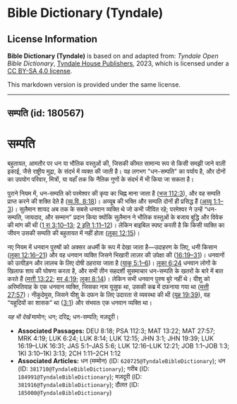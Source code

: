 # Bible Dictionary (Tyndale)

## License Information

**Bible Dictionary (Tyndale)** is based on and adapted from: _Tyndale Open Bible Dictionary_, [Tyndale House Publishers](https://tyndaleopenresources.com/), 2023, which is licensed under a [CC BY-SA 4.0 license](https://creativecommons.org/licenses/by-sa/4.0/legalcode.en).

This markdown version is provided under the same license.



--------------------------------

## सम्पति (id: 180567)

सम्पति
======

बहुतायत, आमतौर पर धन या भौतिक वस्तुओं की, जिसकी कीमत सामान्य रूप से किसी समझी जाने वाली इकाई, जैसे राष्ट्रीय मुद्रा, के संदर्भ में व्यक्त की जाती है। यह लगभग "धन\-सम्पति" का पर्याय है, और दोनों का उपयोग परिवार, मित्रों, या यहाँ तक कि नैतिक गुणों के संदर्भ में भी किया जा सकता है।

पुराने नियम में, धन\-सम्पति को परमेश्वर की कृपा का चिह्न माना जाता है ([भज 112:3](https://ref.ly/Ps112:3)), और वह सम्पति प्राप्त करने की शक्ति देते है ([व्य.वि. 8:18](https://ref.ly/Deut8:18))। अय्यूब की भक्ति और सम्पति दोनों ही प्रसिद्ध हैं ([अय्यू 1:1–3](https://ref.ly/Job1:1-Job1:3))। सुलैमान शायद अब तक के सबसे धनवान व्यक्ति थे जो कभी जीवित रहे; परमेश्वर ने उन्हें “धन\-सम्पति, जायदाद, और सम्मान” प्रदान किया क्योंकि सुलैमान ने भौतिक वस्तुओं के बजाय बुद्धि और विवेक की मांग की थी ([1 रा 3:10–13](https://ref.ly/1Kgs3:10-1Kgs3:13); [2 इति 1:11–12](https://ref.ly/2Chr1:11-2Chr1:12))। लेकिन बाइबिल स्पष्ट करती है कि किसी व्यक्ति का जीवन उसकी सम्पति की बहुतायत में नहीं होता ([लूका 12:15](https://ref.ly/Luke12:15))।

नए नियम में धनवान पुरुषों को अक्सर अधर्मी के रूप में देखा जाता है—उदाहरण के लिए, धनी किसान ([लूका 12:16–21](https://ref.ly/Luke12:16-Luke12:21)) और वह धनवान व्यक्ति जिसने भिखारी लाज़र की उपेक्षा की ([16:19–31](https://ref.ly/Luke16:19-Luke16:31))। धनवानों को उत्पीड़न और लालच के लिए दोषी ठहराया जाता है ([याकू 5:1–6](https://ref.ly/Jas5:1-Jas5:6))। [लूका 6:24](https://ref.ly/Luke6:24) धनवान लोगों के खिलाफ शाप की घोषणा करता है, और सभी तीन सहदर्शी सुसमाचार धन\-सम्पति के खतरों के बारे में बात करते हैं ([मत्ती 13:22](https://ref.ly/Matt13:22); [मर 4:19](https://ref.ly/Mark4:19); [लूका 8:14](https://ref.ly/Luke8:14))। लेकिन सभी धनवान पुरुष बुरे नहीं थे। यीशु को अरिमतियाह के एक धनवान व्यक्ति, जिसका नाम यूसुफ था, उसकी कब्र में दफनाया गया था ([मत्ती 27:57](https://ref.ly/Matt27:57))। नीकुदेमुस, जिसने यीशु के दफन के लिए उदारता से व्यवस्था की थी ([यूह 19:39](https://ref.ly/John19:39)), वह “यहूदियों का शासक” था ([3:1](https://ref.ly/John3:1)) और संभवतः एक धनवान व्यक्ति था।

*यह भी देखें* मामोन; धन; दरिद्र; धन\-सम्पति; मज़दूरी।

* **Associated Passages:** DEU 8:18; PSA 112:3; MAT 13:22; MAT 27:57; MRK 4:19; LUK 6:24; LUK 8:14; LUK 12:15; JHN 3:1; JHN 19:39; LUK 16:19–LUK 16:31; JAS 5:1–JAS 5:6; LUK 12:16–LUK 12:21; JOB 1:1–JOB 1:3; 1KI 3:10–1KI 3:13; 2CH 1:11–2CH 1:12
* **Associated Articles:** धन (मम्मोन) (ID: `620725@TyndaleBibleDictionary`); धन (ID: `381710@TyndaleBibleDictionary`); गरीब (ID: `184991@TyndaleBibleDictionary`); मज़दूरी (ID: `381916@TyndaleBibleDictionary`); दौलत (ID: `185000@TyndaleBibleDictionary`)

